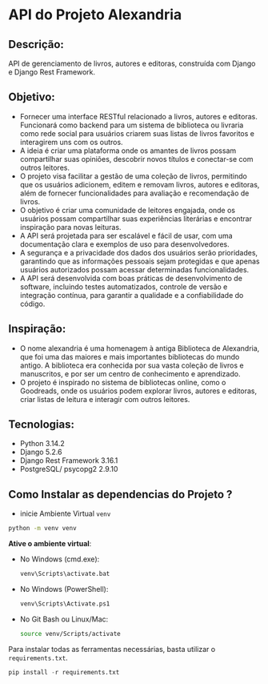# API do Projeto Alexandria

## Descrição: 
API de gerenciamento de livros, autores e editoras, construída com Django e Django Rest Framework. 

## Objetivo:
- Fornecer uma interface RESTful relacionado a livros, autores e editoras. Funcionará como backend para um sistema de biblioteca ou livraria como rede social para usuários criarem suas listas de livros favoritos e interagirem uns com os outros. 
- A ideia é criar uma plataforma onde os amantes de livros possam compartilhar suas opiniões, descobrir novos títulos e conectar-se com outros leitores.
- O projeto visa facilitar a gestão de uma coleção de livros, permitindo que os usuários adicionem, editem e removam livros, autores e editoras, além de fornecer funcionalidades para avaliação e recomendação de livros.
- O objetivo é criar uma comunidade de leitores engajada, onde os usuários possam compartilhar suas experiências literárias e encontrar inspiração para novas leituras.
- A API será projetada para ser escalável e fácil de usar, com uma documentação clara e exemplos de uso para desenvolvedores.
- A segurança e a privacidade dos dados dos usuários serão prioridades, garantindo que as informações pessoais sejam protegidas e que apenas usuários autorizados possam acessar determinadas funcionalidades.
- A API será desenvolvida com boas práticas de desenvolvimento de software, incluindo testes automatizados, controle de versão e integração contínua, para garantir a qualidade e a confiabilidade do código.

## Inspiração:
- O nome alexandria é uma homenagem à antiga Biblioteca de Alexandria, que foi uma das maiores e mais importantes bibliotecas do mundo antigo. A biblioteca era conhecida por sua vasta coleção de livros e manuscritos, e por ser um centro de conhecimento e aprendizado.
- O projeto é inspirado no sistema de bibliotecas online, como o Goodreads, onde os usuários podem explorar livros, autores e editoras, criar listas de leitura e interagir com outros leitores.

## Tecnologias: 

- Python 3.14.2
- Django 5.2.6
- Django Rest Framework 3.16.1
- PostgreSQL/ psycopg2 2.9.10

## Como Instalar as dependencias do Projeto ?

- inicie Ambiente Virtual `venv`

```bash
python -m venv venv
```

**Ative o ambiente virtual**:

- No Windows (cmd.exe):

  ```sh
  venv\Scripts\activate.bat
  ```

- No Windows (PowerShell):

  ```sh
  venv\Scripts\Activate.ps1
  ```

- No Git Bash ou Linux/Mac:

  ```sh
  source venv/Scripts/activate
  ```

Para instalar todas as ferramentas necessárias, basta utilizar o `requirements.txt`.

```python
pip install -r requirements.txt
```